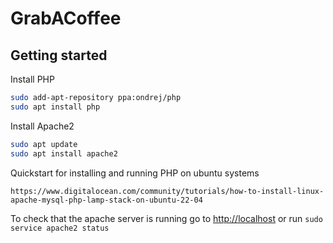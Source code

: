 # GrabACoffee

## Getting started

Install PHP

```bash
sudo add-apt-repository ppa:ondrej/php
sudo apt install php
```

Install Apache2

```bash
sudo apt update
sudo apt install apache2
```

Quickstart for installing and running PHP on ubuntu systems
````
https://www.digitalocean.com/community/tutorials/how-to-install-linux-apache-mysql-php-lamp-stack-on-ubuntu-22-04
````

To check that the apache server is running go to [http://localhost](http://localhost) or run `sudo service apache2 status`
